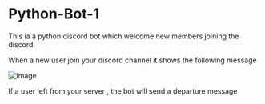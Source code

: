 # Python-Bot-1
This ia a python discord bot which welcome new members joining the discord

  When a new user join your discord channel it shows the following message

![image](https://github.com/user-attachments/assets/6a04f6ca-0d6a-4aae-8d25-77f9a6320bdc)

If a user left from your server , the bot will send a departure message


  
